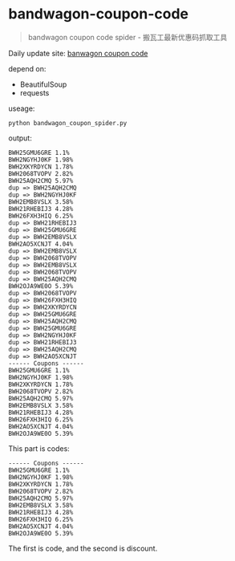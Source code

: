 # bandwagon-coupon-code

> bandwagon coupon code spider - 搬瓦工最新优惠码抓取工具

Daily update site: [banwagon coupon code](https://vien.tech/bandwagon)

depend on:

- BeautifulSoup
- requests

useage:

```
python bandwagon_coupon_spider.py
```

output:

```
BWH25GMU6GRE 1.1%
BWH2NGYHJ0KF 1.98%
BWH2XKYRDYCN 1.78%
BWH2068TVOPV 2.82%
BWH25AQH2CMQ 5.97%
dup => BWH25AQH2CMQ
dup => BWH2NGYHJ0KF
BWH2EMB8VSLX 3.58%
BWH21RHEBIJ3 4.28%
BWH26FXH3HIQ 6.25%
dup => BWH21RHEBIJ3
dup => BWH25GMU6GRE
dup => BWH2EMB8VSLX
BWH2AO5XCNJT 4.04%
dup => BWH2EMB8VSLX
dup => BWH2068TVOPV
dup => BWH2EMB8VSLX
dup => BWH2068TVOPV
dup => BWH25AQH2CMQ
BWH2OJA9WE0O 5.39%
dup => BWH2068TVOPV
dup => BWH26FXH3HIQ
dup => BWH2XKYRDYCN
dup => BWH25GMU6GRE
dup => BWH25AQH2CMQ
dup => BWH25GMU6GRE
dup => BWH2NGYHJ0KF
dup => BWH21RHEBIJ3
dup => BWH25AQH2CMQ
dup => BWH2AO5XCNJT
------ Coupons ------
BWH25GMU6GRE 1.1%
BWH2NGYHJ0KF 1.98%
BWH2XKYRDYCN 1.78%
BWH2068TVOPV 2.82%
BWH25AQH2CMQ 5.97%
BWH2EMB8VSLX 3.58%
BWH21RHEBIJ3 4.28%
BWH26FXH3HIQ 6.25%
BWH2AO5XCNJT 4.04%
BWH2OJA9WE0O 5.39%
```

This part is codes:

```
------ Coupons ------
BWH25GMU6GRE 1.1%
BWH2NGYHJ0KF 1.98%
BWH2XKYRDYCN 1.78%
BWH2068TVOPV 2.82%
BWH25AQH2CMQ 5.97%
BWH2EMB8VSLX 3.58%
BWH21RHEBIJ3 4.28%
BWH26FXH3HIQ 6.25%
BWH2AO5XCNJT 4.04%
BWH2OJA9WE0O 5.39%
```

The first is code, and the second is discount. 
